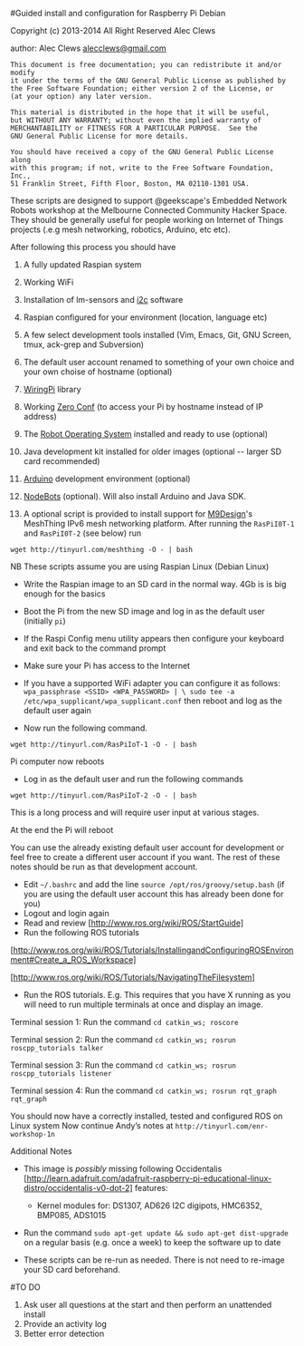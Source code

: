 #Guided install and configuration for Raspberry Pi Debian


 Copyright (c) 2013-2014 All Right Reserved  Alec Clews

 author: Alec Clews
 alecclews@gmail.com

    This document is free documentation; you can redistribute it and/or modify
    it under the terms of the GNU General Public License as published by
    the Free Software Foundation; either version 2 of the License, or
    (at your option) any later version.

    This material is distributed in the hope that it will be useful,
    but WITHOUT ANY WARRANTY; without even the implied warranty of
    MERCHANTABILITY or FITNESS FOR A PARTICULAR PURPOSE.  See the
    GNU General Public License for more details.

    You should have received a copy of the GNU General Public License along
    with this program; if not, write to the Free Software Foundation, Inc.,
    51 Franklin Street, Fifth Floor, Boston, MA 02110-1301 USA.


These scripts are designed to support @geekscape's Embedded Network Robots
workshop at the Melbourne Connected Community Hacker Space. They should be
generally useful for people working on Internet of Things projects
(.e.g mesh networking, robotics, Arduino, etc etc).

After following this process you should have

1. A fully updated Raspian system
2. Working WiFi
3. Installation of lm-sensors and [i2c](http://en.wikipedia.org/wiki/I%C2%B2C) software
4. Raspian configured for your environment (location, language etc)
5. A few select development tools installed (Vim, Emacs, Git, GNU Screen, tmux, ack-grep and Subversion)
6. The default user account renamed to something of your own choice and your own choise of hostname (optional)
7. [WiringPi](http://wiringpi.com/) library
8. Working [Zero Conf](http://en.wikipedia.org/wiki/Avahi_(software)) (to access your Pi by hostname instead of IP address)
9. The [Robot Operating System](http://www.ros.org/wiki/) installed and ready to use (optional)
10. Java development kit installed for older images (optional -- larger SD card recommended)
11. [Arduino](http://arduino.cc/en/Main/Software) development environment (optional)
12. [NodeBots](http://nodebots.io/) (optional). Will also install Arduino and Java SDK.

13. A optional script is provided to install support for [M9Design](http://www.m9design.co/)'s MeshThing IPv6 mesh networking platform. After running the `RasPiI0T-1` and `RasPiI0T-2` (see below) run

`wget http://tinyurl.com/meshthing -O - | bash`


<!--
13. A optional script is provided to install Minecraft and set up the API for development. It is *not* depenedent on the other scripts. To install Minefraft type the following at the terminal

`wget http://tinyurl.com/MinecraftOnPi -O - | bash`

-->

NB These scripts assume you are using Raspian Linux (Debian Linux)

<!-- ROS installed as per [http://www.ros.org/wiki/groovy/Installation/Raspbian]
## Instructions
-->
* Write  the Raspian image to an SD card in the normal way. 4Gb is is big enough
for the basics
* Boot the Pi from the new SD image and log in as the default user (initially `pi`)
* If the Raspi Config menu utility appears then configure your keyboard and exit
back to the command prompt
* Make sure your Pi has access to the Internet
 * If you have a supported WiFi adapter you can configure it as follows:
  `wpa_passphrase <SSID> <WPA_PASSWORD> | \
          sudo tee -a /etc/wpa_supplicant/wpa_supplicant.conf`
   then reboot and log as the default user again

* Now run the following command.

`wget http://tinyurl.com/RasPiIoT-1 -O - | bash`

Pi computer now reboots

* Log in as the default user and run the following commands

`wget http://tinyurl.com/RasPiIoT-2 -O - | bash`

This is a long process and will require user input at various stages.

At the end the Pi will reboot


You can use the already existing default user account for development or feel free to create a different user account if you want. The rest
of these notes should be run as that development account.
  * Edit `~/.bashrc` and add the line `source /opt/ros/groovy/setup.bash` (if you are using the default user account this has already been done for you)
  * Logout and login again
  * Read and review [http://www.ros.org/wiki/ROS/StartGuide]
  * Run the following ROS tutorials

   [http://www.ros.org/wiki/ROS/Tutorials/InstallingandConfiguringROSEnvironment#Create_a_ROS_Workspace]

   [http://www.ros.org/wiki/ROS/Tutorials/NavigatingTheFilesystem]

  * Run the ROS tutorials. E.g. This requires that you have X running as you will need to run multiple terminals at once and display an image.

  Terminal session 1: Run the command `cd catkin_ws; roscore`

  Terminal session 2: Run the command `cd catkin_ws; rosrun roscpp_tutorials talker`

  Terminal session 3: Run the command `cd catkin_ws; rosrun roscpp_tutorials listener`

  Terminal session 4: Run the command `cd catkin_ws; rosrun rqt_graph rqt_graph `

You should now have a correctly installed, tested and configured ROS on Linux system
Now continue Andy’s notes at ``http://tinyurl.com/enr-workshop-1n``

Additional Notes

* This image is _possibly_ missing following Occidentalis [http://learn.adafruit.com/adafruit-raspberry-pi-educational-linux-distro/occidentalis-v0-dot-2] features:
  * Kernel modules for: DS1307, AD626 I2C digipots, HMC6352, BMP085, ADS1015

* Run the command `sudo apt-get update && sudo apt-get dist-upgrade` on a regular basis
(e.g. once a week) to keep the software up to date

* These scripts can be re-run as needed. There is not need to re-image your SD card beforehand.

#TO DO

1. Ask user all questions at the start and then perform an unattended install
2. Provide an activity log
3. Better error detection
